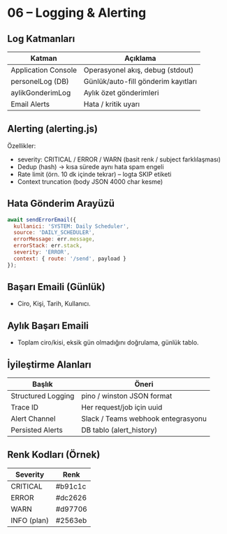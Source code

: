 # 06 – Logging & Alerting

## Log Katmanları
| Katman | Açıklama |
|--------|----------|
| Application Console | Operasyonel akış, debug (stdout) |
| personelLog (DB) | Günlük/auto-fill gönderim kayıtları |
| aylikGonderimLog | Aylık özet gönderimleri |
| Email Alerts | Hata / kritik uyarı |

## Alerting (alerting.js)
Özellikler:
- severity: CRITICAL / ERROR / WARN (basit renk / subject farklılaşması)
- Dedup (hash) → kısa sürede aynı hata spam engeli
- Rate limit (örn. 10 dk içinde tekrar) – logta SKIP etiketi
- Context truncation (body JSON 4000 char kesme)

## Hata Gönderim Arayüzü
```js
await sendErrorEmail({
  kullanici: 'SYSTEM: Daily Scheduler',
  source: 'DAILY_SCHEDULER',
  errorMessage: err.message,
  errorStack: err.stack,
  severity: 'ERROR',
  context: { route: '/send', payload }
});
```

## Başarı Emaili (Günlük)
- Ciro, Kişi, Tarih, Kullanıcı.

## Aylık Başarı Emaili
- Toplam ciro/kisi, eksik gün olmadığını doğrulama, günlük tablo.

## İyileştirme Alanları
| Başlık | Öneri |
|--------|-------|
| Structured Logging | pino / winston JSON format |
| Trace ID | Her request/job için uuid |
| Alert Channel | Slack / Teams webhook entegrasyonu |
| Persisted Alerts | DB tablo (alert_history) |

## Renk Kodları (Örnek)
| Severity | Renk |
|----------|------|
| CRITICAL | #b91c1c |
| ERROR | #dc2626 |
| WARN | #d97706 |
| INFO (plan) | #2563eb |

